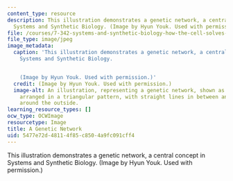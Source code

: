 ```yaml
---
content_type: resource
description: This illustration demonstrates a genetic network, a central concept in
  Systems and Synthetic Biology. (Image by Hyun Youk. Used with permission.)
file: /courses/7-342-systems-and-synthetic-biology-how-the-cell-solves-problems-fall-2010/5477e72d48114f85c8504a9fc091cff4_7-342f10.jpg
file_type: image/jpeg
image_metadata:
  caption: 'This illustration demonstrates a genetic network, a central concept in
    Systems and Synthetic Biology.


    (Image by Hyun Youk. Used with permission.)'
  credit: (Image by Hyun Youk. Used with permission.)
  image-alt: An illustration, representing a genetic network, shown as three circles
    arranged in a triangular pattern, with straight lines in between and curved arrows
    around the outside.
learning_resource_types: []
ocw_type: OCWImage
resourcetype: Image
title: A Genetic Network
uid: 5477e72d-4811-4f85-c850-4a9fc091cff4
---
```

This illustration demonstrates a genetic network, a central concept in Systems and Synthetic Biology. (Image by Hyun Youk. Used with permission.)

